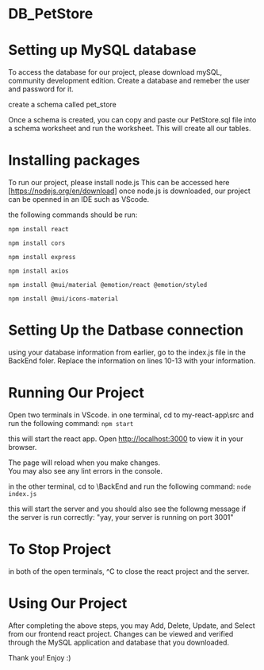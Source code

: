 # DB_PetStore
# Setting up MySQL database

To access the database for our project, please download mySQL, community development edition. Create a database and remeber the user and password for it. 

create a schema called pet_store

Once a schema is created, you can copy and paste our PetStore.sql file into a schema worksheet and run the worksheet. This will create all our tables. 

# Installing packages 
To run our project, please install node.js This can be accessed here [https://nodejs.org/en/download]
once node.js is downloaded, our project can be openned in an IDE such as VScode. 

the following commands should be run:

`npm install react`

`npm install cors`

`npm install express`

`npm install axios`

`npm install @mui/material @emotion/react @emotion/styled`

`npm install @mui/icons-material`

# Setting Up the Datbase connection
using your database information from earlier, go to the index.js file in the BackEnd foler. 
Replace the information on lines 10-13 with your information.

# Running Our Project
Open two terminals in VScode. 
in one terminal, cd to my-react-app\src and run the following command:
`npm start`

this will start the react app. Open [http://localhost:3000](http://localhost:3000) to view it in your browser.

The page will reload when you make changes.\
You may also see any lint errors in the console.

in the other terminal, cd to \BackEnd and run the following command:
`node index.js`

this will start the server and you should also see the followng message if the server is run correctly:
"yay, your server is running on port 3001"

# To Stop Project 
in both of the open terminals, ^C to close the react project and the server.

# Using Our Project 
After completing the above steps, you may Add, Delete, Update, and Select from our frontend react project. Changes can be viewed and verified through the MySQL application and database that you downloaded. 

Thank you! Enjoy :)

